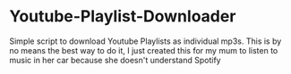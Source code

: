 # Youtube-Playlist-Downloader
Simple  script to download Youtube Playlists as individual mp3s. This is by no means the best way to do it, I just created this for my mum to listen to music in her car because she doesn't understand Spotify
